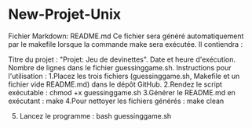 # New-Projet-Unix
 Fichier Markdown: README.md
Ce fichier sera généré automatiquement par le makefile lorsque la commande make sera exécutée. Il contiendra :

Titre du projet : "Projet: Jeu de devinettes".
Date et heure d'exécution.
Nombre de lignes dans le fichier guessinggame.sh.
Instructions pour l'utilisation :
1.Placez les trois fichiers (guessinggame.sh, Makefile et un fichier vide README.md) dans le dépôt GitHub.
2.Rendez le script exécutable : chmod +x guessinggame.sh
3.Générer le README.md en exécutant : make
4.Pour nettoyer les fichiers générés : make clean

5. Lancez le programme : bash guessinggame.sh



